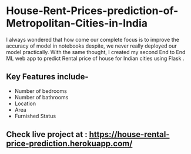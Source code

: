 # House-Rent-Prices-prediction-of-Metropolitan-Cities-in-India
I always wondered that how come our complete focus is to improve the accuracy of model in notebooks despite, we never really deployed our model practically. With the same thought, I created my second End to End ML web app to predict Rental price of house for Indian cities using Flask . 
## Key Features include-

* Number of bedrooms
* Number of bathrooms
* Location
* Area
* Furnished Status
## Check live project at : https://house-rental-price-prediction.herokuapp.com/
